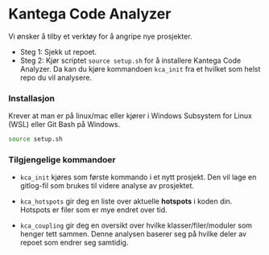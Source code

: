 # Kantega Code Analyzer

Vi ønsker å tilby et verktøy for å angripe nye prosjekter.

* Steg 1:
Sjekk ut repoet.
* Steg 2: Kjør scriptet `source setup.sh` for å installere Kantega Code Analyzer. Da kan du kjøre kommandoen `kca_init` fra et hvilket som helst repo du vil analysere.

### Installasjon

Krever at man er på linux/mac eller kjører i Windows Subsystem for Linux (WSL) eller Git Bash på Windows.
```bash
source setup.sh
```


### Tilgjengelige kommandoer
* `kca_init` kjøres som første kommando i et nytt prosjekt. Den vil lage en gitlog-fil som brukes til videre analyse av prosjektet.

* `kca_hotspots` gir deg en liste over aktuelle **hotspots** i koden din. Hotspots er filer som er mye endret over tid.

* `kca_coupling` gir deg en oversikt over hvilke klasser/filer/moduler som henger tett sammen. Denne analysen baserer seg på hvilke deler av repoet som endrer seg samtidig.


